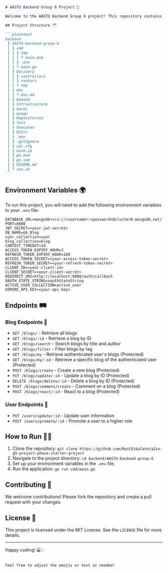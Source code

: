 ````markdown
# AASTU Backend Group 6 Project 🎉

Welcome to the AASTU Backend Group 6 project! This repository contains the backend implementation for our blog platform, developed using Go, Gin, and MongoDB. Our project is designed to handle user authentication, blog management, and more, with a clean architecture approach. 🚀

## Project Structure 🗂️

```plaintext
backend
 ┣ AASTU-backend-group-6
 ┃ ┣ cmd
 ┃ ┃ ┣ tmp
 ┃ ┃ ┃ ┗ main.exe
 ┃ ┃ ┣ .env
 ┃ ┃ ┗ main.go
 ┃ ┣ Delivery
 ┃ ┃ ┣ controllers
 ┃ ┃ ┣ routers
 ┃ ┃ ┗ tmp
 ┃ ┣ doc
 ┃ ┃ ┗ doc.md
 ┃ ┣ Domain
 ┃ ┣ Infrastructure
 ┃ ┣ mocks
 ┃ ┣ mongo
 ┃ ┣ Repositories
 ┃ ┣ Test
 ┃ ┣ Usecases
 ┃ ┣ Utils
 ┃ ┣ .env
 ┃ ┣ .gitignore
 ┃ ┣ air.cfg
 ┃ ┣ bash.sh
 ┃ ┣ go.mod
 ┃ ┣ go.sum
 ┃ ┣ README.md
 ┃ ┗ run.sh
```
````

## Environment Variables 🌍

To run this project, you will need to add the following environment variables to your `.env` file:

```plaintext
DATABASE_URL=mongodb+srv://<username>:<password>@cluster0.mongodb.net/
PORT=8080
JWT_SECRET=<your-jwt-secret>
DB_NAME=G6_Blog
user_collection=user
blog_collection=blog
CONTEXT_TIMEOUT=10
ACCESS_TOKEN_EXPIRY_HOUR=2
REFRESH_TOKEN_EXPIRY_HOUR=168
ACCESS_TOKEN_SECRET=<your-access-token-secret>
REFRESH_TOKEN_SECRET=<your-refresh-token-secret>
CLIENT_ID=<your-client-id>
CLIENT_SECRET=<your-client-secret>
REDIRECT_URI=http://localhost:8080/auth/callback
OAUTH_STATE_STRING=oauthStateString
ACTIVE_USER_COLLECTION=active_user
GEMINI_API_KEY=<your-api-key>
```

## Endpoints 🛤️

### Blog Endpoints 📝

- `GET /blogs/` - Retrieve all blogs
- `GET /blogs/:id` - Retrieve a blog by ID
- `GET /blogs/search` - Search blogs by title and author
- `GET /blogs/filter` - Filter blogs by tag
- `GET /blogs/my` - Retrieve authenticated user's blogs (Protected)
- `GET /blogs/my/:id` - Retrieve a specific blog of the authenticated user (Protected)
- `POST /blogs/create` - Create a new blog (Protected)
- `PUT /blogs/update/:id` - Update a blog by ID (Protected)
- `DELETE /blogs/delete/:id` - Delete a blog by ID (Protected)
- `POST /blogs/comment/create` - Comment on a blog (Protected)
- `POST /blogs/react/:id` - React to a blog (Protected)

### User Endpoints 👤

- `PUT /users/update/:id` - Update user information
- `POST /users/promote/:id` - Promote a user to a higher role

## How to Run 🏃‍♂️

1. Clone the repository: `git clone https://github.com/RealEskalate/a2sv-g5-project-phase-starter-project`
2. Navigate to the project directory: `cd backend/AASTU-backend-group-6`
3. Set up your environment variables in the `.env` file.
4. Run the application: `go run cmd/main.go`

## Contributing 🤝

We welcome contributions! Please fork the repository and create a pull request with your changes.

## License 📄

This project is licensed under the MIT License. See the `LICENSE` file for more details.

---

Happy coding! 💻✨

```

Feel free to adjust the emojis or text as needed!
```
